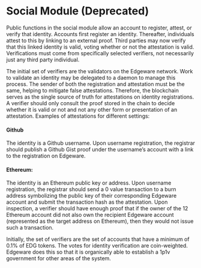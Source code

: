 # Social Module \(Deprecated\)

Public functions in the social module allow an account to register, attest, or verify that identity. Accounts first register an identity. Thereafter, individuals attest to this by linking to an external proof. Third parties may now verify that this linked identity is valid, voting whether or not the attestation is valid. Verifications must come from specifically selected verifiers, not necessarily just any third party individual. 

The initial set of verifiers are the validators on the Edgeware network. Work to validate an identity may be delegated to a daemon to manage this process. The sender of both the registration and attestation must be the same, helping to mitigate false attestations. Therefore, the blockchain serves as the single source of truth for attestations on identity registrations. A verifier should only consult the proof stored in the chain to decide whether it is valid or not and not any other form or presentation of an attestation. Examples of attestations for different settings: 

#### Github

The identity is a Github username. Upon username registration, the registrar should publish a Github Gist proof under the username’s account with a link to the registration on Edgeware. 

#### Ethereum:

 The identity is an Ethereum public key or address. Upon username registration, the registrar should send a 0 value transaction to a burn address symbolizing the public key of their corresponding Edgeware account and submit the transaction hash as the attestation. Upon inspection, a verifier should have enough proof that if the owner of the 12 Ethereum account did not also own the recipient Edgeware account \(represented as the target address on Ethereum\), then they would not issue such a transaction.

 Initially, the set of verifiers are the set of accounts that have a minimum of 0.1% of EDG tokens. The votes for identity verification are coin-weighted. Edgeware does this so that it is organically able to establish a 1p1v government for other areas of the system.

